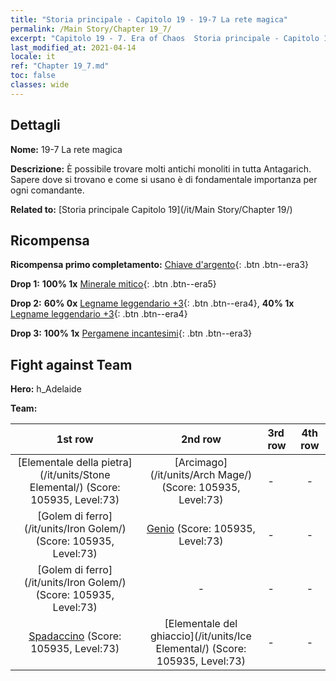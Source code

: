 ```yaml
---
title: "Storia principale - Capitolo 19 - 19-7 La rete magica"
permalink: /Main Story/Chapter 19_7/
excerpt: "Capitolo 19 - 7. Era of Chaos  Storia principale - Capitolo 19_7. 19-7 La rete magica"
last_modified_at: 2021-04-14
locale: it
ref: "Chapter 19_7.md"
toc: false
classes: wide
---
```


## Dettagli

 **Nome:** 19-7 La rete magica

 **Descrizione:** È possibile trovare molti antichi monoliti in tutta Antagarich. Sapere dove si trovano e come si usano è di fondamentale importanza per ogni comandante.

 **Related to:** [Storia principale Capitolo 19](/it/Main Story/Chapter 19/)

## Ricompensa

 **Ricompensa primo completamento:** [Chiave d'argento](/it/Items/con_693/){: .btn .btn--era3}

 **Drop 1:** **100% 1x** [Minerale mitico](/it/Items/mat_61/){: .btn .btn--era5}

 **Drop 2:** **60% 0x** [Legname leggendario +3](/it/Items/mat_55/){: .btn .btn--era4}, **40% 1x** [Legname leggendario +3](/it/Items/mat_55/){: .btn .btn--era4}

 **Drop 3:** **100% 1x** [Pergamene incantesimi](/it/Items/con_694/){: .btn .btn--era3}


## Fight against Team
 **Hero:** h_Adelaide

 **Team:**


  | 1st row | 2nd row | 3rd row | 4th row |
  |:----:|:----:|:----|:----:|
  | [Elementale della pietra](/it/units/Stone Elemental/) (Score: 105935, Level:73)  | [Arcimago](/it/units/Arch Mage/) (Score: 105935, Level:73)  | - | - |
  | [Golem di ferro](/it/units/Iron Golem/) (Score: 105935, Level:73)  | [Genio](/it/units/Genie/) (Score: 105935, Level:73)  | - | - |
  | [Golem di ferro](/it/units/Iron Golem/) (Score: 105935, Level:73)  | - | - | - |
  | [Spadaccino](/it/units/Swordsman/) (Score: 105935, Level:73)  | [Elementale del ghiaccio](/it/units/Ice Elemental/) (Score: 105935, Level:73)  | - | - |


